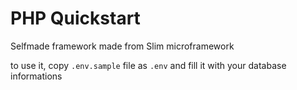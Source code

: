 # PHP Quickstart

Selfmade framework made from Slim microframework

to use it, copy `.env.sample` file as `.env` and fill it with your database informations
